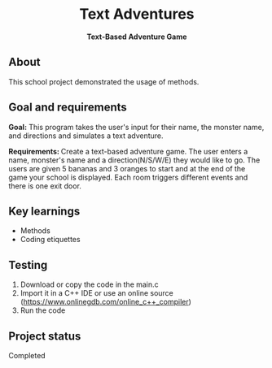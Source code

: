 <h1 align="center">Text Adventures</h1>
<p align="center"><strong>Text-Based Adventure Game</strong>
</p>
<h2>About</h2>
    This school project demonstrated the usage of methods.

<h2>Goal and requirements</h2>

<strong>Goal:</strong> This program takes the user's input for their name, the monster name, and directions and simulates a text adventure.

<strong>Requirements: </strong> Create a text-based adventure game.  The user enters a name, monster's name and a direction(N/S/W/E) they would like to go.  The users are given 5 bananas and 3 oranges to start and at the end of the game your school is displayed.  Each room triggers different events and there is one exit door.

<h2>Key learnings</h2>

- Methods
- Coding etiquettes

<h2>Testing</h2>

1. Download or copy the code in the main.c
2. Import it in a C++ IDE or use an online source (https://www.onlinegdb.com/online_c++_compiler)
3. Run the code

<h2>Project status</h2>
Completed
